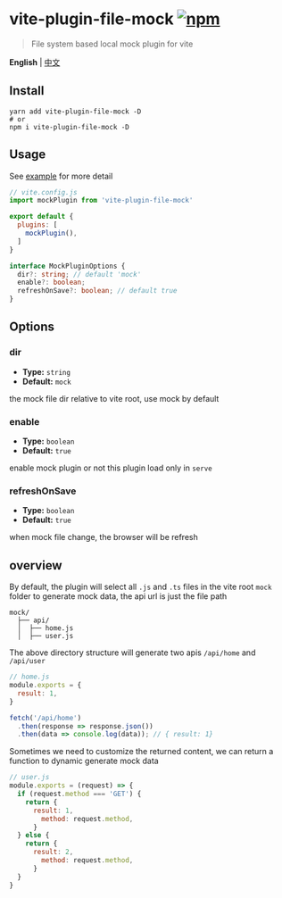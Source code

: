 # vite-plugin-file-mock [![npm](https://img.shields.io/npm/v/vite-plugin-file-mock.svg)](https://npmjs.com/package/vite-plugin-file-mock)

> File system based local mock plugin for vite

**English** | [中文](./README.zh_CN.md)

## Install
```shell
yarn add vite-plugin-file-mock -D
# or
npm i vite-plugin-file-mock -D
```

## Usage

See [example](./example/) for more detail

```js
// vite.config.js
import mockPlugin from 'vite-plugin-file-mock'

export default {
  plugins: [
    mockPlugin(),
  ]
}
```

```ts
interface MockPluginOptions {
  dir?: string; // default 'mock'
  enable?: boolean;
  refreshOnSave?: boolean; // default true
}
```
## Options
### dir
- **Type:** `string`
- **Default:** `mock`

the mock file dir relative to vite root, use mock by default

### enable
- **Type:** `boolean`
- **Default:** `true`

enable mock plugin or not
this plugin load only in `serve`

### refreshOnSave
- **Type:** `boolean`
- **Default:** `true`

when mock file change, the browser will be refresh

## overview

By default, the plugin will select all `.js` and `.ts` files in the vite root `mock` folder to generate mock data, the api url is just the file path

```
mock/
  ├── api/
  │  ├── home.js
  │  ├── user.js
```
The above directory structure will generate two apis `/api/home` and `/api/user`

```js
// home.js
module.exports = {
  result: 1,
}
```
```js
fetch('/api/home')
  .then(response => response.json())
  .then(data => console.log(data)); // { result: 1}
```
Sometimes we need to customize the returned content, we can return a function to dynamic generate mock data
```js
// user.js
module.exports = (request) => {
  if (request.method === 'GET') {
    return {
      result: 1,
        method: request.method,
      }
  } else {
    return {
      result: 2,
        method: request.method,
      }
  }
}
```
